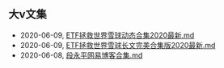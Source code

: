## 大v文集
* 2020-06-09, [ETF拯救世界雪球动态合集2020最新.md](../posts\ETF拯救世界雪球动态合集2020最新.md)
* 2020-06-09, [ETF拯救世界雪球长文完美合集版2020最新.md](../posts\ETF拯救世界雪球长文完美合集版2020最新.md)
* 2020-06-08, [段永平网易博客合集.md](../posts\段永平网易博客合集.md)